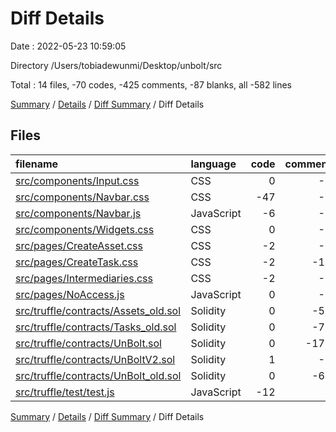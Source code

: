 # Diff Details

Date : 2022-05-23 10:59:05

Directory /Users/tobiadewunmi/Desktop/unbolt/src

Total : 14 files,  -70 codes, -425 comments, -87 blanks, all -582 lines

[Summary](results.md) / [Details](details.md) / [Diff Summary](diff.md) / Diff Details

## Files
| filename | language | code | comment | blank | total |
| :--- | :--- | ---: | ---: | ---: | ---: |
| [src/components/Input.css](/src/components/Input.css) | CSS | 0 | -5 | -1 | -6 |
| [src/components/Navbar.css](/src/components/Navbar.css) | CSS | -47 | -1 | -11 | -59 |
| [src/components/Navbar.js](/src/components/Navbar.js) | JavaScript | -6 | -8 | -2 | -16 |
| [src/components/Widgets.css](/src/components/Widgets.css) | CSS | 0 | -8 | 0 | -8 |
| [src/pages/CreateAsset.css](/src/pages/CreateAsset.css) | CSS | -2 | -8 | 0 | -10 |
| [src/pages/CreateTask.css](/src/pages/CreateTask.css) | CSS | -2 | -13 | -2 | -17 |
| [src/pages/Intermediaries.css](/src/pages/Intermediaries.css) | CSS | -2 | -9 | 1 | -10 |
| [src/pages/NoAccess.js](/src/pages/NoAccess.js) | JavaScript | 0 | -8 | 0 | -8 |
| [src/truffle/contracts/Assets_old.sol](/src/truffle/contracts/Assets_old.sol) | Solidity | 0 | -51 | -9 | -60 |
| [src/truffle/contracts/Tasks_old.sol](/src/truffle/contracts/Tasks_old.sol) | Solidity | 0 | -77 | -10 | -87 |
| [src/truffle/contracts/UnBolt.sol](/src/truffle/contracts/UnBolt.sol) | Solidity | 0 | -175 | -43 | -218 |
| [src/truffle/contracts/UnBoltV2.sol](/src/truffle/contracts/UnBoltV2.sol) | Solidity | 1 | -1 | 0 | 0 |
| [src/truffle/contracts/UnBolt_old.sol](/src/truffle/contracts/UnBolt_old.sol) | Solidity | 0 | -63 | -12 | -75 |
| [src/truffle/test/test.js](/src/truffle/test/test.js) | JavaScript | -12 | 2 | 2 | -8 |

[Summary](results.md) / [Details](details.md) / [Diff Summary](diff.md) / Diff Details